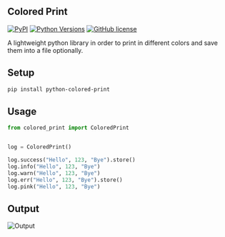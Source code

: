 Colored Print
-----------------------
[![PyPI](https://img.shields.io/pypi/v/mix-mavis)](https://pypi.org/project/python-colored-print/)
[![Python Versions](https://img.shields.io/pypi/pyversions/wfuzz)](https://pypi.org/project/python-colored-print/)
[![GitHub license](https://img.shields.io/badge/license-MIT-blue.svg)](https://raw.githubusercontent.com/agn-7/colored-print/master/LICENSE)

A lightweight python library in order to print in different colors and save them into a file optionally.


## Setup

```bash
pip install python-colored-print 
```

## Usage

```python
from colored_print import ColoredPrint


log = ColoredPrint()

log.success("Hello", 123, "Bye").store()
log.info("Hello", 123, "Bye")
log.warn("Hello", 123, "Bye")
log.err("Hello", 123, "Bye").store()
log.pink("Hello", 123, "Bye")

```

## Output

![Output](https://i.stack.imgur.com/HMVP6.png)
